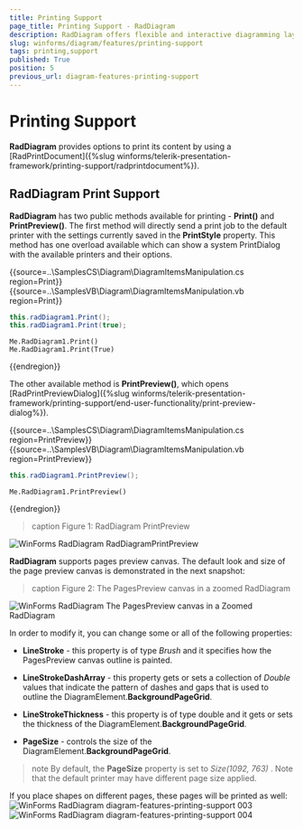 ```yaml
---
title: Printing Support
page_title: Printing Support - RadDiagram
description: RadDiagram offers flexible and interactive diagramming layouts for your rich data-visualization applications.
slug: winforms/diagram/features/printing-support
tags: printing,support
published: True
position: 5
previous_url: diagram-features-printing-support
---
```


# Printing Support
 
__RadDiagram__ provides options to print its content by using a [RadPrintDocument]({%slug winforms/telerik-presentation-framework/printing-support/radprintdocument%}).
      

## RadDiagram Print Support

__RadDiagram__ has two public methods available for printing - __Print()__ and __PrintPreview()__. The first method will directly send a print job to the default printer with the settings currently saved in the __PrintStyle__ property. This method has one overload available which can show a system PrintDialog with the available printers and their options. 

{{source=..\SamplesCS\Diagram\DiagramItemsManipulation.cs region=Print}} 
{{source=..\SamplesVB\Diagram\DiagramItemsManipulation.vb region=Print}} 

````C#
this.radDiagram1.Print();
this.radDiagram1.Print(true);

````
````VB.NET
Me.RadDiagram1.Print()
Me.RadDiagram1.Print(True)

````

{{endregion}}  

The other available method is __PrintPreview()__, which opens  [RadPrintPreviewDialog]({%slug winforms/telerik-presentation-framework/printing-support/end-user-functionality/print-preview-dialog%}).   


{{source=..\SamplesCS\Diagram\DiagramItemsManipulation.cs region=PrintPreview}} 
{{source=..\SamplesVB\Diagram\DiagramItemsManipulation.vb region=PrintPreview}} 

````C#
this.radDiagram1.PrintPreview();

````
````VB.NET
Me.RadDiagram1.PrintPreview()

````

{{endregion}} 



>caption Figure 1: RadDiagram PrintPreview

![WinForms RadDiagram RadDiagramPrintPreview](images/diagram-features-printing-support001.png)

__RadDiagram__ supports pages preview canvas. The default look and size of the page preview canvas is demonstrated in the next snapshot:
        
>caption Figure 2: The PagesPreview canvas in a zoomed RadDiagram

![WinForms RadDiagram The PagesPreview canvas in a Zoomed RadDiagram](images/diagram-features-printing-support002.png)

In order to modify it, you can change some or all of the following properties:

* __LineStroke__ - this property is of type *Brush* and it specifies how the PagesPreview canvas outline is painted.
            

* __LineStrokeDashArray__ - this property gets or sets a collection of *Double* values that indicate the pattern of dashes and gaps that is used to outline the DiagramElement.__BackgroundPageGrid__.
            

* __LineStrokeThickness__ - this property is of type double and it gets or sets the thickness of the DiagramElement.__BackgroundPageGrid__.
            

* __PageSize__ - controls the size of the DiagramElement.__BackgroundPageGrid__.
            

>note By default, the __PageSize__ property is set to *Size(1092, 763)* . Note that the default printer may have different page size applied.
>


If you place shapes on different pages, these pages will be printed as well:
![WinForms RadDiagram diagram-features-printing-support 003](images/diagram-features-printing-support003.png)
![WinForms RadDiagram diagram-features-printing-support 004](images/diagram-features-printing-support004.png)
